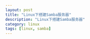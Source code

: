 ```yaml
---
layout: post  
title: "Linux下搭建Samba服务器"  
description: "Linux下搭建Samba服务器"  
category: linux
tags: [linux, samba]
---
```




